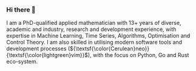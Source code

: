 ### Hi there 👋

I am a PhD-qualified applied mathematician with 13+ years of diverse, academic and industry, research and development experience, with expertise in Machine Learning, Time Series, Algorithms, Optimisation and Control Theory. I am also skilled in utilising modern software tools and development processes (${\textsf{\color{Cerulean}neo}}{\textsf{\color{lightgreen}vim}}$), with the focus on Python, Go and Rust eco-system.

